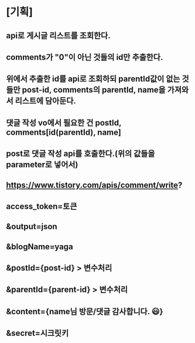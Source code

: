 # [기획]
## api로 게시글 리스트를 조회한다.
## comments가 "0"이 아닌 것들의 id만 추출한다.
## 위에서 추출한 id를 api로 조회하되 parentId값이 없는 것들만 post-id, comments의 parentId, name을 가져와서 리스트에 담아둔다.
## 댓글 작성 vo에서 필요한 건 postId, comments[id(parentId), name]
## post로 댓글 작성 api를 호출한다.(위의 값들을 parameter로 넣어서)
## https://www.tistory.com/apis/comment/write?
##    access_token=토큰
## &output=json
## &blogName=yaga
## &postId={post-id} > 변수처리
## &parentId={parent-id} > 변수처리
## &content={name님 방문/댓글 감사합니다. 😃} 
## &secret=시크릿키